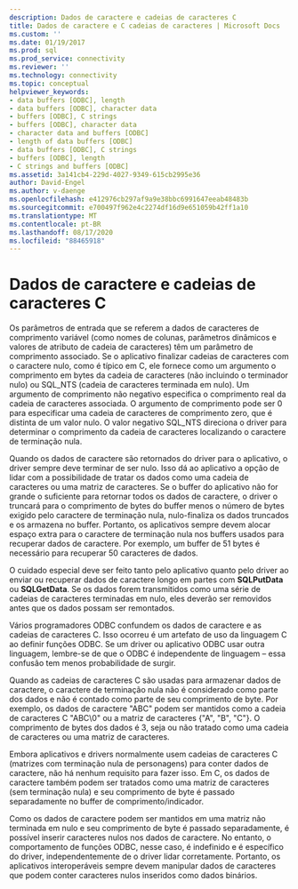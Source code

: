 ```yaml
---
description: Dados de caractere e cadeias de caracteres C
title: Dados de caractere e C cadeias de caracteres | Microsoft Docs
ms.custom: ''
ms.date: 01/19/2017
ms.prod: sql
ms.prod_service: connectivity
ms.reviewer: ''
ms.technology: connectivity
ms.topic: conceptual
helpviewer_keywords:
- data buffers [ODBC], length
- data buffers [ODBC], character data
- buffers [ODBC], C strings
- buffers [ODBC], character data
- character data and buffers [ODBC]
- length of data buffers [ODBC]
- data buffers [ODBC], C strings
- buffers [ODBC], length
- C strings and buffers [ODBC]
ms.assetid: 3a141cb4-229d-4027-9349-615cb2995e36
author: David-Engel
ms.author: v-daenge
ms.openlocfilehash: e412976cb297af9a9e38bbc6991647eeab48483b
ms.sourcegitcommit: e700497f962e4c2274df16d9e651059b42ff1a10
ms.translationtype: MT
ms.contentlocale: pt-BR
ms.lasthandoff: 08/17/2020
ms.locfileid: "88465918"
---
```

# <a name="character-data-and-c-strings"></a>Dados de caractere e cadeias de caracteres C
Os parâmetros de entrada que se referem a dados de caracteres de comprimento variável (como nomes de colunas, parâmetros dinâmicos e valores de atributo de cadeia de caracteres) têm um parâmetro de comprimento associado. Se o aplicativo finalizar cadeias de caracteres com o caractere nulo, como é típico em C, ele fornece como um argumento o comprimento em bytes da cadeia de caracteres (não incluindo o terminador nulo) ou SQL_NTS (cadeia de caracteres terminada em nulo). Um argumento de comprimento não negativo especifica o comprimento real da cadeia de caracteres associada. O argumento de comprimento pode ser 0 para especificar uma cadeia de caracteres de comprimento zero, que é distinta de um valor nulo. O valor negativo SQL_NTS direciona o driver para determinar o comprimento da cadeia de caracteres localizando o caractere de terminação nula.  
  
 Quando os dados de caractere são retornados do driver para o aplicativo, o driver sempre deve terminar de ser nulo. Isso dá ao aplicativo a opção de lidar com a possibilidade de tratar os dados como uma cadeia de caracteres ou uma matriz de caracteres. Se o buffer do aplicativo não for grande o suficiente para retornar todos os dados de caractere, o driver o truncará para o comprimento de bytes do buffer menos o número de bytes exigido pelo caractere de terminação nula, nulo-finaliza os dados truncados e os armazena no buffer. Portanto, os aplicativos sempre devem alocar espaço extra para o caractere de terminação nula nos buffers usados para recuperar dados de caractere. Por exemplo, um buffer de 51 bytes é necessário para recuperar 50 caracteres de dados.  
  
 O cuidado especial deve ser feito tanto pelo aplicativo quanto pelo driver ao enviar ou recuperar dados de caractere longo em partes com **SQLPutData** ou **SQLGetData**. Se os dados forem transmitidos como uma série de cadeias de caracteres terminadas em nulo, eles deverão ser removidos antes que os dados possam ser remontados.  
  
 Vários programadores ODBC confundem os dados de caractere e as cadeias de caracteres C. Isso ocorreu é um artefato de uso da linguagem C ao definir funções ODBC. Se um driver ou aplicativo ODBC usar outra linguagem, lembre-se de que o ODBC é independente de linguagem – essa confusão tem menos probabilidade de surgir.  
  
 Quando as cadeias de caracteres C são usadas para armazenar dados de caractere, o caractere de terminação nula não é considerado como parte dos dados e não é contado como parte de seu comprimento de byte. Por exemplo, os dados de caractere "ABC" podem ser mantidos como a cadeia de caracteres C "ABC\0" ou a matriz de caracteres {"A", "B", "C"}. O comprimento de bytes dos dados é 3, seja ou não tratado como uma cadeia de caracteres ou uma matriz de caracteres.  
  
 Embora aplicativos e drivers normalmente usem cadeias de caracteres C (matrizes com terminação nula de personagens) para conter dados de caractere, não há nenhum requisito para fazer isso. Em C, os dados de caractere também podem ser tratados como uma matriz de caracteres (sem terminação nula) e seu comprimento de byte é passado separadamente no buffer de comprimento/indicador.  
  
 Como os dados de caractere podem ser mantidos em uma matriz não terminada em nulo e seu comprimento de byte é passado separadamente, é possível inserir caracteres nulos nos dados de caractere. No entanto, o comportamento de funções ODBC, nesse caso, é indefinido e é específico do driver, independentemente de o driver lidar corretamente. Portanto, os aplicativos interoperáveis sempre devem manipular dados de caracteres que podem conter caracteres nulos inseridos como dados binários.
